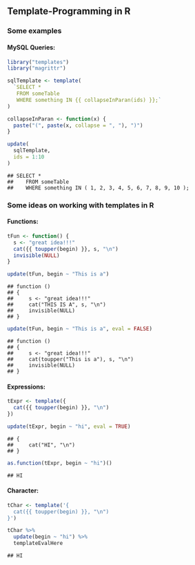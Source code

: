 ## Template-Programming in R



### Some examples

#### MySQL Queries:


```r
library("templates")
library("magrittr")

sqlTemplate <- template(
  `SELECT *
   FROM someTable
   WHERE something IN {{ collapseInParan(ids) }};`
)

collapseInParan <- function(x) {
  paste("(", paste(x, collapse = ", "), ")")
}

update(
  sqlTemplate, 
  ids = 1:10
)
```

```
## SELECT *
##    FROM someTable
##    WHERE something IN ( 1, 2, 3, 4, 5, 6, 7, 8, 9, 10 );
```


### Some ideas on working with templates in R

#### Functions:


```r
tFun <- function() {
  s <- "great idea!!!"
  cat({{ toupper(begin) }}, s, "\n")
  invisible(NULL)
}

update(tFun, begin ~ "This is a")
```

```
## function () 
## {
##     s <- "great idea!!!"
##     cat("THIS IS A", s, "\n")
##     invisible(NULL)
## }
```

```r
update(tFun, begin ~ "This is a", eval = FALSE)
```

```
## function () 
## {
##     s <- "great idea!!!"
##     cat(toupper("This is a"), s, "\n")
##     invisible(NULL)
## }
```


#### Expressions:


```r
tExpr <- template({
  cat({{ toupper(begin) }}, "\n")
})

update(tExpr, begin ~ "hi", eval = TRUE)
```

```
## {
##     cat("HI", "\n")
## }
```

```r
as.function(tExpr, begin ~ "hi")()
```

```
## HI
```


#### Character:


```r
tChar <- template('{
  cat({{ toupper(begin) }}, "\n")
}')

tChar %>%
  update(begin ~ "hi") %>%
  templateEvalHere
```

```
## HI
```
